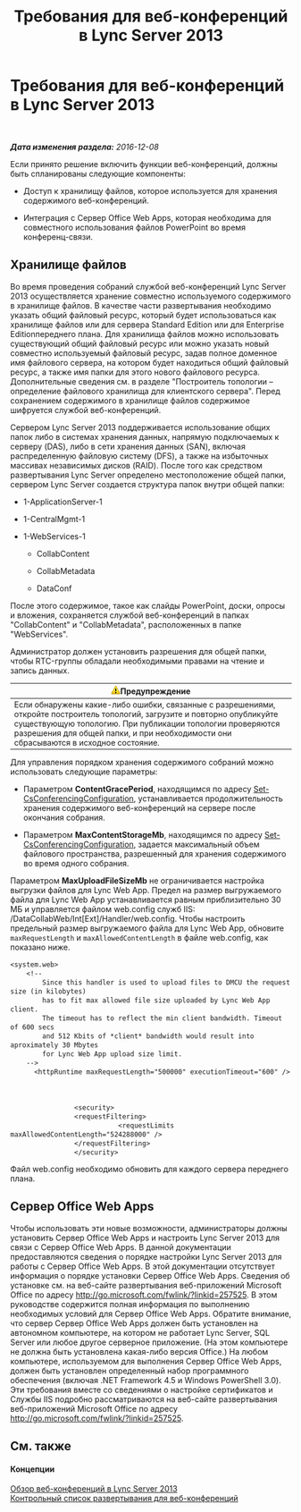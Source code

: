 ﻿---
title: Требования для веб-конференций в Lync Server 2013
TOCTitle: Требования для веб-конференций в Lync Server 2013
ms:assetid: 125f847c-58ab-450f-ae43-41219fd38477
ms:mtpsurl: https://technet.microsoft.com/ru-ru/library/JJ619171(v=OCS.15)
ms:contentKeyID: 49309003
ms.date: 12/10/2016
mtps_version: v=OCS.15
ms.translationtype: HT
---

# Требования для веб-конференций в Lync Server 2013

 

_**Дата изменения раздела:** 2016-12-08_

Если принято решение включить функции веб-конференций, должны быть спланированы следующие компоненты:

  -   
    Доступ к хранилищу файлов, которое используется для хранения содержимого веб-конференций.

  -   
    Интеграция с Сервер Office Web Apps, которая необходима для совместного использования файлов PowerPoint во время конференц-связи.

## Хранилище файлов

Во время проведения собраний службой веб-конференций Lync Server 2013 осуществляется хранение совместно используемого содержимого в хранилище файлов. В качестве части развертывания необходимо указать общий файловый ресурс, который будет использоваться как хранилище файлов или для сервера Standard Edition или для Enterprise Editionпереднего плана. Для хранилища файлов можно использовать существующий общий файловый ресурс или можно указать новый совместно используемый файловый ресурс, задав полное доменное имя файлового сервера, на котором будет находиться общий файловый ресурс, а также имя папки для этого нового файлового ресурса. Дополнительные сведения см. в разделе "Построитель топологии – определение файлового хранилища для клиентского сервера". Перед сохранением содержимого в хранилище файлов содержимое шифруется службой веб-конференций.

Сервером Lync Server 2013 поддерживается использование общих папок либо в системах хранения данных, напрямую подключаемых к серверу (DAS), либо в сети хранения данных (SAN), включая распределенную файловую систему (DFS), а также на избыточных массивах независимых дисков (RAID). После того как средством развертывания Lync Server определено местоположение общей папки, сервером Lync Server создается структура папок внутри общей папки:

  - 1-ApplicationServer-1

  - 1-CentralMgmt-1

  - 1-WebServices-1
    
      - CollabContent
    
      - CollabMetadata
    
      - DataConf

После этого содержимое, такое как слайды PowerPoint, доски, опросы и вложения, сохраняется службой веб-конференций в папках "CollabContent" и "CollabMetadata", расположенных в папке "WebServices".

Администратор должен установить разрешения для общей папки, чтобы RTC-группы обладали необходимыми правами на чтение и запись данных.

<table>
<thead>
<tr class="header">
<th><img src="images/Gg412910.warning(OCS.15).gif" title="warning" alt="warning" />Предупреждение</th>
</tr>
</thead>
<tbody>
<tr class="odd">
<td>Если обнаружены какие-либо ошибки, связанные с разрешениями, откройте построитель топологий, загрузите и повторно опубликуйте существующую топологию. При публикации топологии проверяются разрешения для общей папки, и при необходимости они сбрасываются в исходное состояние.</td>
</tr>
</tbody>
</table>


Для управления порядком хранения содержимого собраний можно использовать следующие параметры:

  - Параметром **ContentGracePeriod**, находящимся по адресу [Set-CsConferencingConfiguration](set-csconferencingconfiguration.md), устанавливается продолжительность хранения содержимого веб-конференций на сервере после окончания собрания.

  - Параметром **MaxContentStorageMb**, находящимся по адресу [Set-CsConferencingConfiguration](set-csconferencingconfiguration.md), задается максимальный объем файлового пространства, разрешенный для хранения содержимого во время одного собрания.

Параметром **MaxUploadFileSizeMb** не ограничивается настройка выгрузки файлов для Lync Web App. Предел на размер выгружаемого файла для Lync Web App устанавливается равным приблизительно 30 МБ и управляется файлом web.config служб IIS: /DataCollabWeb/Int\[Ext\]/Handler/web.config. Чтобы настроить предельный размер выгружаемого файла для Lync Web App, обновите `maxRequestLength` и `maxAllowedContentLength` в файле web.config, как показано ниже.

    <system.web>
        <!-- 
            Since this handler is used to upload files to DMCU the request size (in kilobytes) 
            has to fit max allowed file size uploaded by Lync Web App client.
            The timeout has to reflect the min client bandwidth. Timeout of 600 secs 
            and 512 Kbits of *client* bandwidth would result into aproximately 30 Mbytes 
            for Lync Web App upload size limit.
        -->
          <httpRuntime maxRequestLength="500000" executionTimeout="600" />
    
    
    
                    <security>
                    <requestFiltering>
                               <requestLimits maxAllowedContentLength="524288000" />
                    </requestFiltering>
                    </security>

Файл web.config необходимо обновить для каждого сервера переднего плана.

## Сервер Office Web Apps

Чтобы использовать эти новые возможности, администраторы должны установить Сервер Office Web Apps и настроить Lync Server 2013 для связи с Сервер Office Web Apps. В данной документации предоставляются сведения о порядке настройки Lync Server 2013 для работы с Сервер Office Web Apps. В этой документации отсутствует информация о порядке установки Сервер Office Web Apps. Сведения об установке см. на веб-сайте развертывания веб-приложений Microsoft Office по адресу <http://go.microsoft.com/fwlink/?linkid=257525>. В этом руководстве содержится полная информация по выполнению необходимых условий для Сервер Office Web Apps. Обратите внимание, что сервер Сервер Office Web Apps должен быть установлен на автономном компьютере, на котором не работает Lync Server, SQL Server или любое другое серверное приложение. (На этом компьютере не должна быть установлена какая-либо версия Office.) На любом компьютере, используемом для выполнения Сервер Office Web Apps, должен быть установлен определенный набор программного обеспечения (включая .NET Framework 4.5 и Windows PowerShell 3.0). Эти требования вместе со сведениями о настройке сертификатов и Службы IIS подробно рассматриваются на веб-сайте развертывания веб-приложений Microsoft Office по адресу <http://go.microsoft.com/fwlink/?linkid=257525>.

## См. также

#### Концепции

[Обзор веб-конференций в Lync Server 2013](lync-server-2013-web-conferencing-overview.md)  
[Контрольный список развертывания для веб-конференций](lync-server-2013-deployment-checklist-for-web-conferencing.md)


